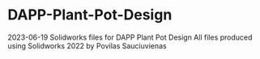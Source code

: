 # DAPP-Plant-Pot-Design
2023-06-19
Solidworks files for DAPP Plant Pot Design
All files produced using Solidworks 2022 by Povilas Sauciuvienas
